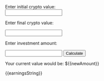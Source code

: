 <html>
	<body>
		<div>Enter initial crypto value:</div> <input type="number" name="initial">
		<p>Enter final crypto value:</p> <input type="number" name="final">
		<p>Enter investment amount:</p> <input type="number" name="investAmount">
		<button onClick="calculate()">Calculate</button>
		<p>Your current value would be: ${{newAmount}}</p>
		<p>{{earningsString}}</p>
	</body>
</html>

<script>
	var initial;
	var final;
	var investAmount;
	var submitted = false;
	var perIncrease = 0;
	var newAmount = 0;
	var earnings = 0;
	var earningsString = "";
	calculate : function() {
		this.submitted = true;
		this.perIncrease = 100*((this.final-this.initial)/abs(this.initial));
		this.newAmount = this.investAmount*this.perIncrease;
		this.earnings: this.newAmount-this.investAmount;
		if ((this.earnings) >= 0 ){
			this.earningsString = "You earnt: $" + String(this.earnings);
		} else {
			this.earningsString = "You lost: $" + String(abs(this.earnings));
		}
	}
</script>
